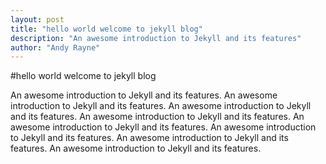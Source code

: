 ```yaml
---
layout: post
title: "hello world welcome to jekyll blog"
description: "An awesome introduction to Jekyll and its features"
author: "Andy Rayne"
---
```


#hello world welcome to jekyll blog

An awesome introduction to Jekyll and its features. An awesome introduction to Jekyll and its features. An awesome introduction to Jekyll and its features. An awesome introduction to Jekyll and its features. An awesome introduction to Jekyll and its features. An awesome introduction to Jekyll and its features. An awesome introduction to Jekyll and its features. An awesome introduction to Jekyll and its features. 
